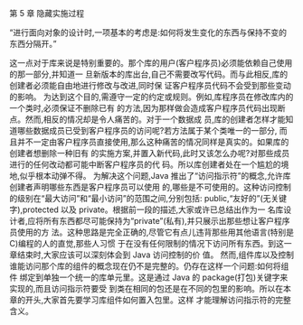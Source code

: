 第 5 章  隐藏实施过程 
 
“进行面向对象的设计时,一项基本的考虑是:如何将发生变化的东西与保持不变的东西分隔开。” 
 
这一点对于库来说是特别重要的。那个库的用户(客户程序员)必须能依赖自己使用的那一部分,并知道一
旦新版本的库出台,自己不需要改写代码。而与此相反,库的创建者必须能自由地进行修改与改进,同时保
证客户程序员代码不会受到那些变动的影响。 
为达到这个目的,需遵守一定的约定或规则。例如,库程序员在修改库内的一个类时,必须保证不删除已有
的方法,因为那样做会造成客户程序员代码出现断点。然而,相反的情况却是令人痛苦的。对于一个数据成
员,库的创建者怎样才能知道哪些数据成员已受到客户程序员的访问呢?若方法属于某个类唯一的一部分,
而且并不一定由客户程序员直接使用,那么这种痛苦的情况同样是真实的。如果库的创建者想删除一种旧有
的实施方案,并置入新代码,此时又该怎么办呢?对那些成员进行的任何改动都可能中断客户程序员的代
码。所以库创建者处在一个尴尬的境地,似乎根本动弹不得。 
为解决这个问题,Java 推出了“访问指示符”的概念,允许库创建者声明哪些东西是客户程序员可以使用
的,哪些是不可使用的。这种访问控制的级别在“最大访问”和“最小访问”的范围之间,分别包括:
public,“友好的”(无关键字),protected 以及 private。根据前一段的描述,大家或许已总结出作为一
名库设计者,应将所有东西都尽可能保持为“private”(私有),并只展示出那些想让客户程序员使用的方
法。这种思路是完全正确的,尽管它有点儿违背那些用其他语言(特别是 C)编程的人的直觉,那些人习惯
于在没有任何限制的情况下访问所有东西。到这一章结束时,大家应该可以深刻体会到 Java 访问控制的价
值。 
然而,组件库以及控制谁能访问那个库的组件的概念现在仍不是完整的。仍存在这样一个问题:如何将组件
绑定到单独一个统一的库单元里。这是通过 Java 的 package(打包)关键字来实现的,而且访问指示符要受
到类在相同的包还是在不同的包里的影响。所以在本章的开头,大家首先要学习库组件如何置入包里。这样
才能理解访问指示符的完整含义。